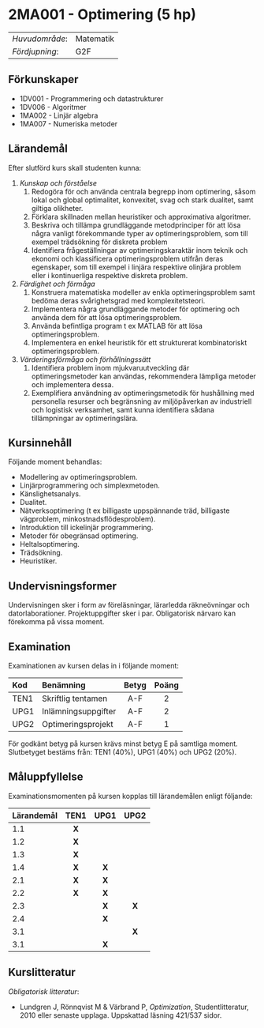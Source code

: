 # 2MA001 - Optimering (5 hp)

|     |     |
| --- | --- | 
| *Huvudområde*: | Matematik | 
| *Fördjupning*: | G2F | 

## Förkunskaper

- 1DV001 - Programmering och datastrukturer
- 1DV006 - Algoritmer
- 1MA002 - Linjär algebra
- 1MA007 - Numeriska metoder

## Lärandemål

Efter slutförd kurs skall studenten kunna:

1. *Kunskap och förståelse*
    1. Redogöra för och använda centrala begrepp inom optimering, såsom lokal och global optimalitet, konvexitet, svag och stark dualitet, samt giltiga olikheter.
    2. Förklara skillnaden mellan heuristiker och approximativa algoritmer. 
    3. Beskriva och tillämpa grundläggande metodprinciper för att lösa några vanligt förekommande typer av optimeringsproblem, som till exempel trädsökning för diskreta problem
    4. Identifiera frågeställningar av optimeringskaraktär inom teknik och ekonomi och klassificera optimeringsproblem utifrån deras egenskaper, som till exempel i linjära respektive olinjära problem eller i kontinuerliga respektive diskreta problem.
2. *Färdighet och förmåga*
    1. Konstruera matematiska modeller av enkla optimeringsproblem samt bedöma deras svårighetsgrad med komplexitetsteori.
    2. Implementera några grundläggande metoder för optimering och använda dem för att lösa optimeringsproblem.
    3. Använda befintliga program t ex MATLAB för att lösa optimeringsproblem.
    4. Implementera en enkel heuristik för ett strukturerat kombinatoriskt optimeringsproblem.
3. *Värderingsförmåga och förhållningssätt*
    1. Identifiera problem inom mjukvaruutveckling där optimeringsmetoder kan användas, rekommendera lämpliga metoder och implementera dessa.
    2. Exemplifiera användning av optimeringsmetodik för hushållning med personella resurser och begränsning av miljöpåverkan av industriell och logistisk verksamhet, samt kunna identifiera sådana tillämpningar av optimeringslära.

## Kursinnehåll

Följande moment behandlas:

- Modellering av optimeringsproblem. 
- Linjärprogrammering och simplexmetoden. 
- Känslighetsanalys. 
- Dualitet. 
- Nätverksoptimering (t ex billigaste uppspännande träd, billigaste vägproblem, minkostnadsflödesproblem). 
- Introduktion till icke­linjär programmering. 
- Metoder för obegränsad optimering. 
- Heltalsoptimering. 
- Trädsökning. 
- Heuristiker.

## Undervisningsformer

Undervisningen sker i form av föreläsningar, lärarledda räkneövningar och datorlaborationer. Projektuppgifter sker i par. Obligatorisk närvaro kan förekomma på vissa moment.

## Examination

Examinationen av kursen delas in i följande moment:

| Kod  | Benämning             | Betyg | Poäng |  
| :--- | :-------------------- | :---: | :---: |  
| TEN1 | Skriftlig tentamen    | A-F   | 2     |  
| UPG1 | Inlämningsuppgifter   | A-F   | 2     |  
| UPG2 | Optimeringsprojekt    | A-F   | 1     |

För godkänt betyg på kursen krävs minst betyg E på samtliga moment. Slutbetyget bestäms från: TEN1 (40%), UPG1 (40%) och UPG2 (20%).

## Måluppfyllelse

Examinationsmomenten på kursen kopplas till lärandemålen enligt följande:

| Lärandemål | TEN1  | UPG1  | UPG2  |
| :--------- | :---: | :---: | :---: |
| 1.1        | **X** |       |       |
| 1.2        | **X** |       |       |
| 1.3        | **X** |       |       |
| 1.4        | **X** | **X** |       |
| 2.1        | **X** | **X** |       |
| 2.2        | **X** | **X** |       |
| 2.3        |       | **X** | **X** |
| 2.4        |       | **X** |       |
| 3.1        |       |       | **X** |
| 3.1        |       | **X** |       |


## Kurslitteratur

*Obligatorisk litteratur*:

- Lundgren J, Rönnqvist M & Värbrand P, *Optimization*, Studentlitteratur, 2010 eller senaste upplaga. Uppskattad läsning 421/537 sidor.
